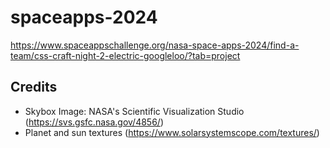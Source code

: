 # spaceapps-2024
https://www.spaceappschallenge.org/nasa-space-apps-2024/find-a-team/css-craft-night-2-electric-googleloo/?tab=project
## Credits
- Skybox Image: NASA's Scientific Visualization Studio (https://svs.gsfc.nasa.gov/4856/)
- Planet and sun textures (https://www.solarsystemscope.com/textures/)

